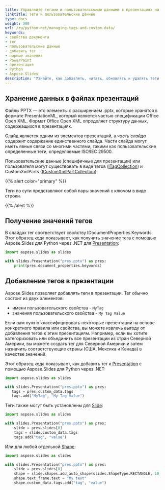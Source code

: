 ```yaml
---
title: Управляйте тегами и пользовательскими данными в презентациях на Python
linktitle: Теги и пользовательские данные
type: docs
weight: 300
url: /ru/python-net/managing-tags-and-custom-data/
keywords:
- свойства документа
- тег
- пользовательские данные
- добавить тег
- парные значения
- PowerPoint
- презентация
- Python
- Aspose.Slides
description: "Узнайте, как добавлять, читать, обновлять и удалять теги и пользовательские данные в Aspose.Slides for Python via .NET с примерами для презентаций PowerPoint и OpenDocument."
---
```


## Хранение данных в файлах презентаций

Файлы PPTX — это элементы с расширением .pptx, которые хранятся в формате PresentationML, который является частью спецификации Office Open XML. Формат Office Open XML определяет структуру данных, содержащихся в презентациях. 

Слайд является одним из элементов презентаций, а *часть слайда* содержит содержание единственного слайда. Части слайда могут иметь явные связи со многими частями, такими как пользовательские определенные теги, определяемые ISO/IEC 29500. 

Пользовательские данные (специфичные для презентации) или пользователя могут существовать в виде тегов ([ITagCollection](https://reference.aspose.com/slides/python-net/aspose.slides/itagcollection/)) и CustomXmlParts ([ICustomXmlPartCollection](https://reference.aspose.com/slides/python-net/aspose.slides/icustomxmlpartcollection/)). 

{{% alert color="primary" %}} 

Теги по сути представляют собой пары значений с ключом в виде строки. 

{{% /alert %}} 

## Получение значений тегов

В слайдах тег соответствует свойству IDocumentProperties.Keywords. Этот образец кода показывает, как получить значение тега с помощью Aspose.Slides для Python через .NET для [Presentation](https://reference.aspose.com/slides/python-net/aspose.slides/presentation/):

```py
import aspose.slides as slides

with slides.Presentation("pres.pptx") as pres:
    print(pres.document_properties.keywords)
```

## Добавление тегов в презентации

Aspose.Slides позволяет добавлять теги в презентации. Тег обычно состоит из двух элементов: 

- имени пользовательского свойства - `MyTag` 
- значения пользовательского свойства - `My Tag Value`

Если вам нужно классифицировать некоторые презентации на основе конкретного правила или свойства, вы можете извлечь выгоду от добавления тегов к этим презентациям. Например, если вы хотите категоризовать или объединить все презентации из стран Северной Америки, вы можете создать тег для Северной Америки и затем назначить соответствующие страны (США, Мексика и Канада) в качестве значений. 

Этот образец кода показывает, как добавить тег к [Presentation](https://reference.aspose.com/slides/python-net/aspose.slides/presentation/) с помощью Aspose.Slides для Python через .NET:

```py
import aspose.slides as slides

with slides.Presentation("pres.pptx") as pres:
   tags = pres.custom_data.tags 
   tags.add("MyTag", "My Tag Value")
```

Теги также могут быть установлены для [Slide](https://reference.aspose.com/slides/python-net/aspose.slides/slide/):

```py
import aspose.slides as slides

with slides.Presentation("pres.pptx") as pres:
    slide = pres.slides[0]
    tags = slide.custom_data.tags
    tags.add("tag", "value")
```

Или для любой отдельной [Shape](https://reference.aspose.com/slides/python-net/aspose.slides/shape/):

```py
import aspose.slides as slides

with slides.Presentation("pres.pptx") as pres:
    slide = pres.slides[0]
    shape = slide.shapes.add_auto_shape(slides.ShapeType.RECTANGLE, 10, 10, 100, 50)
    shape.text_frame.text = "My text"
    shape.custom_data.tags.add("tag", "value")
```